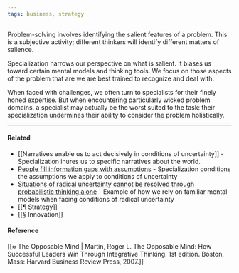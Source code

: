 ```yaml
---
tags: business, strategy
---
```


Problem-solving involves identifying the salient features of a problem. This is
a subjective activity; different thinkers will identify different matters of
salience.

Specialization narrows our perspective on what is salient. It biases us toward
certain mental models and thinking tools. We focus on those aspects of the
problem that are we are best trained to recognize and deal with.

When faced with challenges, we often turn to specialists for their finely honed
expertise. But when encountering particularly wicked problem domains, a
specialist may actually be the worst suited to the task: their specialization
undermines their ability to consider the problem holistically.

---

#### Related

- [[Narratives enable us to act decisively in conditions of uncertainty]] -
  Specialization inures us to specific narratives about the world.
- [People fill information gaps with assumptions](https://publish.obsidian.md/mobydiction/notes/People+fill+information+gaps+with+assumptions)
  \- Specialization conditions the assumptions we apply to conditions of
  uncertainty
- [Situations of radical uncertainty cannot be resolved through probabilistic thinking alone](https://publish.obsidian.md/mobydiction/notes/Situations+of+radical+uncertainty+cannot+be+resolved+through+probabilistic+thinking+alone)
  \- Example of how we rely on familiar mental models when facing conditions of
  radical uncertainty
- [[¶ Strategy]]
- [[§ Innovation]]

#### Reference

[[≈ The Opposable Mind | Martin, Roger L. The Opposable Mind: How Successful Leaders Win Through Integrative Thinking. 1st edition. Boston, Mass: Harvard Business Review Press, 2007.]]
